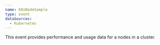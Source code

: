 ```yaml
---
name: K8sNodeSample
type: event
dataSources:
  - Kubernetes
---
```


This event provides performance and usage data for a nodes in a cluster.